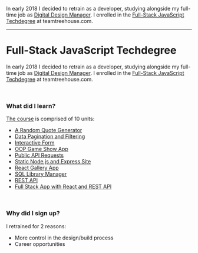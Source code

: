 In early 2018 I decided to retrain as a developer, studying alongside my full-time job as <a href="/role/design-manager">Digital Design Manager</a>. I enrolled in the <a href="https://teamtreehouse.com/techdegree/full-stack-JavaScript">Full-Stack JavaScript Techdegree</a> at teamtreehouse.com.

---

# Full-Stack JavaScript Techdegree

In early 2018 I decided to retrain as a developer, studying alongside my full-time job as <a href="/role/design-manager">Digital Design Manager</a>. I enrolled in the <a href="https://teamtreehouse.com/techdegree/full-stack-JavaScript">Full-Stack JavaScript Techdegree</a> at teamtreehouse.com.

<br>

### What did I learn?

<a href="https://teamtreehouse.com/techdegree/full-stack-JavaScript">The course</a> is comprised of 10 units:

- <a href="https://github.com/paulheading/TreehouseTaskOne">A Random Quote Generator</a>
- <a href="https://github.com/paulheading/TreehouseTaskTwo">Data Pagination and Filtering</a>
- <a href="https://github.com/paulheading/TreehouseTaskThree">Interactive Form</a>
- <a href="https://github.com/paulheading/TreehouseTaskFour">OOP Game Show App</a>
- <a href="https://github.com/paulheading/TreehouseTaskFive">Public API Requests</a>
- <a href="https://github.com/paulheading/TreehouseTaskSix">Static Node.js and Express Site</a>
- <a href="https://github.com/paulheading/TreehouseTaskSeven">React Gallery App</a>
- <a href="https://github.com/paulheading/TreehouseTaskEight">SQL Library Manager</a>
- <a href="https://github.com/paulheading/TreehouseTaskNine">REST API</a>
- <a href="https://github.com/paulheading/TreehouseTaskTen">Full Stack App with React and REST API</a>

<br>

### Why did I sign up?

I retrained for 2 reasons:

- More control in the design/build process
- Career opportunities

